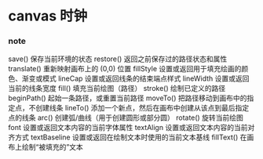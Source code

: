 # canvas 时钟
### note
save()        保存当前环境的状态
restore()        返回之前保存过的路径状态和属性
translate()        重新映射画布上的 (0,0) 位置
fillStyle        设置或返回用于填充绘画的颜色、渐变或模式
lineCap        设置或返回线条的结束端点样式
lineWidth        设置或返回当前的线条宽度
fill()        填充当前绘图（路径）
stroke()        绘制已定义的路径
beginPath()        起始一条路径，或重置当前路径
moveTo()        把路径移动到画布中的指定点，不创建线条
lineTo()        添加一个新点，然后在画布中创建从该点到最后指定点的线条
arc()        创建弧/曲线（用于创建圆形或部分圆）
rotate()        旋转当前绘图
font        设置或返回文本内容的当前字体属性
textAlign        设置或返回文本内容的当前对齐方式
textBaseline        设置或返回在绘制文本时使用的当前文本基线
fillText()        在画布上绘制“被填充的”文本
